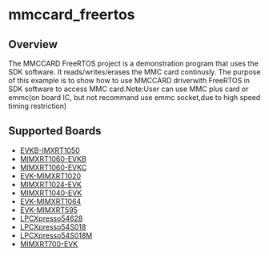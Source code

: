 # mmccard_freertos

## Overview

The MMCCARD FreeRTOS project is a demonstration program that uses the SDK
software. It reads/writes/erases the MMC card continusly. The purpose of this
example is to show how to use MMCCARD driverwith FreeRTOS in SDK software to
access MMC card.Note:User can use MMC plus card or emmc(on board IC, but not
recommand use emmc socket,due to high speed timing restriction)

## Supported Boards
- [EVKB-IMXRT1050](../../_boards/evkbimxrt1050/sdmmc_examples/mmccard_freertos/example_board_readme.md)
- [MIMXRT1060-EVKB](../../_boards/evkbmimxrt1060/sdmmc_examples/mmccard_freertos/example_board_readme.md)
- [MIMXRT1060-EVKC](../../_boards/evkcmimxrt1060/sdmmc_examples/mmccard_freertos/example_board_readme.md)
- [EVK-MIMXRT1020](../../_boards/evkmimxrt1020/sdmmc_examples/mmccard_freertos/example_board_readme.md)
- [MIMXRT1024-EVK](../../_boards/evkmimxrt1024/sdmmc_examples/mmccard_freertos/example_board_readme.md)
- [MIMXRT1040-EVK](../../_boards/evkmimxrt1040/sdmmc_examples/mmccard_freertos/example_board_readme.md)
- [EVK-MIMXRT1064](../../_boards/evkmimxrt1064/sdmmc_examples/mmccard_freertos/example_board_readme.md)
- [EVK-MIMXRT595](../../_boards/evkmimxrt595/sdmmc_examples/mmccard_freertos/example_board_readme.md)
- [LPCXpresso54628](../../_boards/lpcxpresso54628/sdmmc_examples/mmccard_freertos/example_board_readme.md)
- [LPCXpresso54S018](../../_boards/lpcxpresso54s018/sdmmc_examples/mmccard_freertos/example_board_readme.md)
- [LPCXpresso54S018M](../../_boards/lpcxpresso54s018m/sdmmc_examples/mmccard_freertos/example_board_readme.md)
- [MIMXRT700-EVK](../../_boards/mimxrt700evk/sdmmc_examples/mmccard_freertos/example_board_readme.md)
